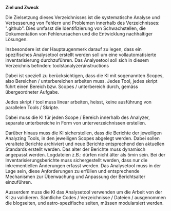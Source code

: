 **Ziel und Zweck**

Die Zielsetzung dieses Verzeichnisses ist die systematische Analyse und Verbesserung von Fehlern und Problemen innerhalb des Verzeichnisses: ".github".
Dies umfasst die Identifizierung von Schwachstellen, die Dokumentation von Fehlerursachen und die Entwicklung nachhaltiger Lösungen.

Insbesondere ist der Hauptaugenmerk darauf zu legen, dass ein spezifisches Analysetool erstellt werden soll um eine vollautomatisierte inventarisierung durchzuführen.
Das Analysetool soll sich in diesem Verzeichnis befinden:
tools\analyzer\instructions

Dabei ist speziell zu berücksichtigen, dass die KI mit sogenannten Scopes, also Bereichen / unterbereichen arbeiten muss.
Jedes Tool, jedes skript führt einen Bereich bzw. Scopes / unterbereich durch, gemäss übergeordneter Aufgabe.

Jedes skript / tool muss linear arbeiten, heisst, keine ausführung von parallelen Tools / Skripte.

Dabei muss die KI für jeden Scope / Bereich innerhalb des Analyzer, separate unterbereiche in Form von unterverzeichnissen erstellen.

Darüber hinaus muss die KI sicherstellen, dass die Berichte der jeweiligen Analyzing Tools, in den jeweiligen Scopes abgelegt werden. Dabei sollen veraltete Berichte archiviert und neue Berichte entsprechend den aktuellen Standards erstellt werden.
Das alter der Berichte muss dynamisch angepasst werden. Logdateien z.B.: dürfen nicht älter als 5min sein.
Bei der Inventarisierungsberichte muss sichergestellt werden, dass nur die inkrementiellen Änderungen erfasst werden.
Das Analysetool muss in der Lage sein, diese Anforderungen zu erfüllen und entsprechende Mechanismen zur Überwachung und Anpassung der Berichtsalter einzuführen.

Ausserdem muss die KI das Analysetool verwenden um die Arbeit von der KI zu validieren.
Sämtliche Codes / Verzeichnisse / Dateien / ausgenommen die blogseiten, und astro-spezifische seiten, müssen modularsiert werden.
